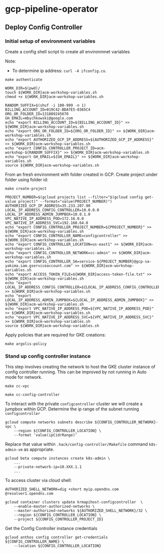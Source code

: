 # gcp-pipeline-operator

## Deploy Config Controller

### Initial setup of environment variables

Create a config shell script to create all environmnet variables

Note:
* To determine ip address: `curl -4 ifconfig.co`.

```
make authenticate
```

```
WORK_DIR=$(pwd)/
touch ${WORK_DIR}acm-workshop-variables.sh
chmod +x ${WORK_DIR}acm-workshop-variables.sh
```

```
RANDOM_SUFFIX=$(shuf -i 100-999 -n 1)
BILLING_ACCOUNT_ID=019C42-BDA7E5-0365C4
ORG_OR_FOLDER_ID=131889245670
GH_EMAIL=mbychkowski@google.com
echo "export BILLING_ACCOUNT_ID=${BILLING_ACCOUNT_ID}" >> ${WORK_DIR}acm-workshop-variables.sh
echo "export ORG_OR_FOLDER_ID=${ORG_OR_FOLDER_ID}" >> ${WORK_DIR}acm-workshop-variables.sh
echo "export AUTHORIZED_GCP_IP_ADDRESS=${AUTHORIZED_GCP_IP_ADDRESS}" >> ${WORK_DIR}acm-workshop-variables.sh
echo "export CONFIG_CONTROLLER_PROJECT_ID=acm-workshop-${RANDOM_SUFFIX}" >> ${WORK_DIR}acm-workshop-variables.sh
echo "export GH_EMAIL=${GH_EMAIL}" >> ${WORK_DIR}acm-workshop-variables.sh
source ${WORK_DIR}acm-workshop-variables.sh
```

From an fresh environment with folder created in GCP. Create project under folder using folder id:

```
make create-project
```

```
PROJECT_NUMBER=$(gcloud projects list --filter="$(gcloud config get-value project)" --format="value(PROJECT_NUMBER)")
AUTHORIZED_GCP_IP_ADDRESS=35.233.207.90
LOCAL_IP_ADDRESS_CONFIG_CONTROLLER=10.0.0.0
LOCAL_IP_ADDRESS_ADMIN_JUMPBOX=10.0.1.0
VPC_NATIVE_IP_ADDRESS_POD=172.16.0.0
VPC_NATIVE_IP_ADDRESS_SVC=192.168.64.0
echo "export CONFIG_CONTROLLER_PROJECT_NUMBER=${PROJECT_NUMBER}" >> ${WORK_DIR}acm-workshop-variables.sh
echo "export CONFIG_CONTROLLER_NAME=configcontroller" >> ${WORK_DIR}acm-workshop-variables.sh
echo "export CONFIG_CONTROLLER_LOCATION=us-east1" >> ${WORK_DIR}acm-workshop-variables.sh
echo "export CONFIG_CONTROLLER_NETWORK=cc-admin" >> ${WORK_DIR}acm-workshop-variables.sh
echo "export CONFIG_CONTROLLER_SA=service-${PROJECT_NUMBER}@gcp-sa-yakima.iam.gserviceaccount.com" >> ${WORK_DIR}acm-workshop-variables.sh
echo "export ACCESS_TOKEN_FILE=${WORK_DIR}access-token-file.txt" >> ${WORK_DIR}acm-workshop-variables.sh
echo "export LOCAL_IP_ADDRESS_CONFIG_CONTROLLER=${LOCAL_IP_ADDRESS_CONFIG_CONTROLLER}" >> ${WORK_DIR}acm-workshop-variables.sh
echo "export LOCAL_IP_ADDRESS_ADMIN_JUMPBOX=${LOCAL_IP_ADDRESS_ADMIN_JUMPBOX}" >> ${WORK_DIR}acm-workshop-variables.sh
echo "export VPC_NATIVE_IP_ADDRESS_POD=${VPC_NATIVE_IP_ADDRESS_POD}" >> ${WORK_DIR}acm-workshop-variables.sh
echo "export VPC_NATIVE_IP_ADDRESS_SVC=${VPC_NATIVE_IP_ADDRESS_SVC}" >> ${WORK_DIR}acm-workshop-variables.sh
source ${WORK_DIR}acm-workshop-variables.sh
```

Apply policies that are required for GKE creations:

```
make argolis-policy
```

### Stand up config controller instance

This step involves creating the network to host the GKE cluster instance of config controller running. This can be improved by not running in Auto mode for network.

```
make cc-vpc
```

```
make cc-config-controller
```

To interact with the private `configcontroller` cluster we will create a jumpbox within GCP. Determine the ip range of the subnet running `configcontroller`

```
gcloud compute networks subnets describe ${CONFIG_CONTROLLER_NETWORK}-vpc \
    --region ${CONFIG_CONTROLLER_LOCATION} \
    --format 'value(ipCidrRange)'
```

Replace that value within `.hack/config-controller/Makefile` command `k8s-admin-vm` as appropriate.

```
gcloud beta compute instances create k8s-admin \
    ...
    --private-network-ip=10.XXX.1.1
    ...
```

To access cluster via cloud shell:

```
AUTHORIZED_SHELL_NETWORK=dig +short myip.opendns.com @resolver1.opendns.com

gcloud container clusters update krmapihost-configcontroller  \
    --enable-master-authorized-networks \
    --master-authorized-networks ${AUTHORIZED_SHELL_NETWORK}/32 \
    --region ${CONFIG_CONTROLLER_LOCATION} \
    --project ${CONFIG_CONTROLLER_PROJECT_ID}
```

Get the Config Controller instance credentials

```
gcloud anthos config controller get-credentials ${CONFIG_CONTROLLER_NAME} \
    --location ${CONFIG_CONTROLLER_LOCATION}
```
